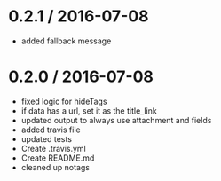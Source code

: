 
0.2.1 / 2016-07-08
==================

  * added fallback message

0.2.0 / 2016-07-08
==================

  * fixed logic for hideTags
  * if data has a url, set it as the title_link
  * updated output to always use attachment and fields
  * added travis file
  * updated tests
  * Create .travis.yml
  * Create README.md
  * cleaned up notags
